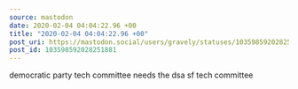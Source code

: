 ```yaml
---
source: mastodon
date: 2020-02-04 04:04:22.96 +00
title: "2020-02-04 04:04:22.96 +00"
post_uri: https://mastodon.social/users/gravely/statuses/103598592028251881
post_id: 103598592028251881
---
```

democratic party tech committee needs the dsa sf tech committee



